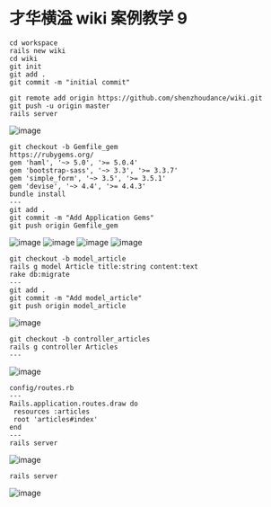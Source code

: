 # 才华横溢 wiki 案例教学 9

```
cd workspace
rails new wiki
cd wiki
git init
git add .
git commit -m "initial commit"
```

```
git remote add origin https://github.com/shenzhoudance/wiki.git
git push -u origin master
rails server
```
![image](https://ws3.sinaimg.cn/large/006tNc79gy1fpi6knbafmj316e0z21kx.jpg)

```
git checkout -b Gemfile_gem
https://rubygems.org/
gem 'haml', '~> 5.0', '>= 5.0.4'
gem 'bootstrap-sass', '~> 3.3', '>= 3.3.7'
gem 'simple_form', '~> 3.5', '>= 3.5.1'
gem 'devise', '~> 4.4', '>= 4.4.3'
bundle install
---
git add .
git commit -m "Add Application Gems"
git push origin Gemfile_gem
```
![image](https://ws4.sinaimg.cn/large/006tNc79gy1fpi7gy2rdqj31kw0tj7ar.jpg)
![image](https://ws2.sinaimg.cn/large/006tNc79gy1fpi7gque14j318g0uq0xw.jpg)
![image](https://ws3.sinaimg.cn/large/006tNc79gy1fpi7gk0ws5j318u0wiq9m.jpg)
![image](https://ws4.sinaimg.cn/large/006tNc79gy1fpi7g1mdkij31980p0afh.jpg)

```
git checkout -b model_article
rails g model Article title:string content:text
rake db:migrate
---
git add .
git commit -m "Add model_article"
git push origin model_article
```
![image](https://ws4.sinaimg.cn/large/006tNc79gy1fpi7susbe0j31bq0eqad9.jpg)

```
git checkout -b controller_articles
rails g controller Articles
---
```
![image](https://ws1.sinaimg.cn/large/006tNc79gy1fpi7xc2ru2j31am0cstao.jpg)
```
config/routes.rb
---
Rails.application.routes.draw do
 resources :articles
 root 'articles#index'
end
---
rails server
```
![image](https://ws3.sinaimg.cn/large/006tNc79gy1fpi8mnyrutj31a80e0di3.jpg)
```
rails server
```
![image](https://ws3.sinaimg.cn/large/006tNc79gy1fpi8nhbtoij31bq0c6gmr.jpg)
